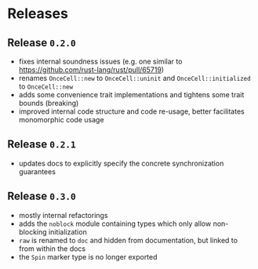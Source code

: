 # Releases

## Release `0.2.0`

- fixes internal soundness issues (e.g. one similar to
  https://github.com/rust-lang/rust/pull/65719)
- renames `OnceCell::new` to `OnceCell::uninit` and `OnceCell::initialized` to
  `OnceCell::new`
- adds some convenience trait implementations and tightens some trait bounds
  (breaking)
- improved internal code structure and code re-usage, better facilitates
  monomorphic code usage

## Release `0.2.1`

- updates docs to explicitly specify the concrete synchronization guarantees

## Release `0.3.0`

- mostly internal refactorings
- adds the `noblock` module containing types which only allow non-blocking
  initialization
- `raw` is renamed to `doc` and hidden from documentation, but linked to from
  within the docs
- the `Spin` marker type is no longer exported
